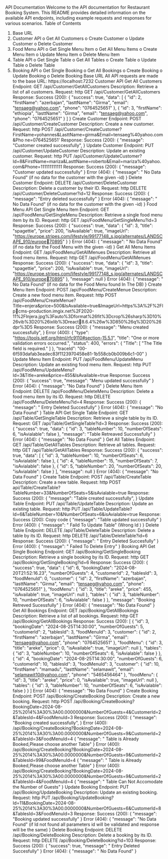 API Documentation
Welcome to the API documentation for Restaurant Booking System. This README provides detailed 
information on the available API endpoints, including example requests and responses for various scenarios.
Table of Contents
1. Base URL
2. Customer API
o Get All Customers
o Create Customer
o Update Customer
o Delete Customer
3. Food Menu API
o Get Single Menu Item
o Get All Menu Items
o Create Menu Item
o Update Menu Item
o Delete Menu Item
4. Table API
o Get Single Table
o Get All Tables
o Create Table
o Update Table
o Delete Table
5. Booking API
o Get Single Booking
o Get All Bookings
o Create Booking
o Update Booking
o Delete Booking
Base URL
All API requests are made to the base URL:
https://localhost:7232
Customer API
Get All Customers
Endpoint: GET /api/Customer/GetAllCustomers
Description: Retrieve a list of all customers.
Request:
http
GET /api/Customer/GetAllCustomers
Response:
Success (200):
{
 "success": true,
 "data": [ 
 {
 "id": 2,
 "firstName": "azerbajan",
 "lasttName": "Girma",
 "email": "tensaeg@yahoo.com",
 "phone": "0764525651"
 },
 {
 "id": 3,
 "firstName": "ethiopia",
 "lasttName": "Girma",
 "email": "tensaeg@yahoo.com",
 "phone": "0764525651"
 }
 ]
}
Create Customer
Endpoint: POST /api/Customer/CreateCustomer
Description: Create a new customer.
Request:
http
POST 
/api/Customer/CreateCustomer?FirstName=yohannes&LasttName=girma&Email=tensaeg%40yahoo.com&Pho
ne=0764525651'
Response:
Success (200):
{
 "message": "Customer created successfully",
}
Update Customer
Endpoint: PUT /api/Customer/UpdateCustomer
Description: Update an existing customer.
Request:
http
PUT /api/Customer/UpdateCustomer?
Id=8&FirstName=mariza&LasttName=roberto&Email=mariza%40yahoo.com&Phone=111111111111
Response:
Success (200):
{
 "message": "Customer updated successfully"
}
Error (404):
{
 "message": " No Data Found" (if no data for the customer with the given -id)
}
Delete Customer
Endpoint: DELETE /api/Customer/DeleteCustomer
Description: Delete a customer by their ID.
Request:
http
DELETE /api/Customer/DeleteCustomer?id=12
Response:
Success (200):
{
 "message": "Entry deleted successfully"
}
Error (404):
{
 "message": " No Data Found" (if no data for the customer with the given -id)
}
Food Menu API
Get Single Menu Item
Endpoint: GET /api/FoodMenu/GetSingleMenu
Description: Retrieve a single food menu item by its ID.
Request:
http
GET /api/FoodMenu/GetSingleMenu?id=3
Response:
Success (200):
{
 "success": true,
 "data": {
"id": 3,
 "title": "spagettie",
 "price": 200,
 "isAvailable": true,
 "imageUrl": "https://europe.stripes.com/lifestyle/99177148_s.jpg/alternates/LANDSCAPE_910/europe70895"
 }
}
Error (404):
{
 "message": " No Data Found" (if no data for the Food Menu with the given -id)
}
Get All Menu Items
Endpoint: GET /api/FoodMenu/GetAllMenues
Description: Retrieve all food menu items.
Request:
http
GET /api/FoodMenu/GetAllMenues
Response:
Success (200):
{
 "success": true,
 "data": {
 "id": 3,
 "title": "spagettie",
 "price": 200,
 "isAvailable": true,
 "imageUrl": "https://europe.stripes.com/lifestyle/99177148_s.jpg/alternates/LANDSCAPE_910/europe70895"
 },
 "message": null
}
Error (404):
{
 "message": " No Data Found" (if no data for the Food Menu found In The DB)
}
Create Menu Item
Endpoint: POST /api/FoodMenu/CreateMenue
Description: Create a new food menu item.
Request:
http
POST 
/api/FoodMenu/CreateMenue?Title=enjera&price=500&IsAvailable=true&ImageUrl=https%3A%2F%2Flpcms-production.imgix.net%2F2020-
11%2FInjera.jpg%3Fauto%3Dformat%26fit%3Dcrop%26sharp%3D10%26vib%3D20%26ixlib%3Dreact8.6.4%26w%3D850%26q%3D20%26dpr%3D5
Response:
Success (200):
{
 "message": "Menu created successfully",
}
Error (400):
{
 "type": "https://tools.ietf.org/html/rfc9110#section-15.5.1",
 "title": "One or more validation errors occurred.",
 "status": 400,
 "errors": {
 "Title": [
 "The Title field is required."
 ]
 },
 "traceId": "00-6f593dafab3eadec83f1123970458e81-1b558cb0b009b6c1-00"
}
Update Menu Item
Endpoint: PUT /api/FoodMenu/UpdateMenu
Description: Update an existing food menu item.
Request:
http
PUT /api/FoodMenu/UpdateMenu?Id=3&Title=areke&price=455&IsAvailable=true
Response:
Success (200):
{
 "success": true,
 "message": "Menu updated successfully"
}
Error (404):
{
 "message": "No Data Found"
}
Delete Menu Item
Endpoint: DELETE /api/FoodMenu/DeleteMenu
Description: Delete a food menu item by its ID.
Request:
http
DELETE /api/FoodMenu/DeleteMenu?id=4
Response:
Success (200):
{
 "message": " Entry Deleted Succesfully"
}
Error (404):
{
"message": "No Data Found"
}
Table API
Get Single Table
Endpoint: GET /api/Table/GetSingleTable
Description: Retrieve a single table by its ID.
Request:
GET /api/Table/GetSingleTable?id=3
Response:
Success (200):
{
 "success": true,
 "data": {
 "id": 3,
 "tableNumber": 10,
 "numberOfSeats": 6,
 "isAvialable": false
 },
 "message": "Table Retreaved Successfully"
}
Error (404):
{
"message": "No Data Found"
}
Get All Tables
Endpoint: GET /api/Table/GetAllTables
Description: Retrieve all tables.
Request:
http
GET /api/Table/GetAllTables
Response:
Success (200):
{
 "success": true,
 "data": [
 {
 "id": 3,
 "tableNumber": 10,
 "numberOfSeats": 6,
 "isAvialable": false
 },
 {
 "id": 4,
 "tableNumber": 15,
 "numberOfSeats": 7,
 "isAvialable": false
 },
 {
 "id": 5,
 "tableNumber": 20,
 "numberOfSeats": 20,
 "isAvialable": false
 }
 ],
 "message": null
}
Error (404):
{
"message": "No Data Found"
}
Create Table
Endpoint: POST /api/Table/CreateTable
Description: Create a new table.
Request:
http
POST api/Table/CreateTable?TableNumber=33&NumberOfSeats=5&isAvialable=true
Response:
Success (200):
{
 "message": "Table created successfully",
}
Update Table
Endpoint: PUT /api/Table/UpdateTable
Description: Update an existing table.
Request:
http
PUT /api/Table/UpdateTable?Id=6&TableNumber=10&NumberOfSeats=6&isAvialable=true
Response:
Success (200):
Copy code
{
 "message": "Table updated successfully"
}
Error (400):
{
 "message": " Faild To Update Table" (Wrong Id )
}
Delete Table
Endpoint: DELETE /api/Table/DeleteTable
Description: Delete a table by its ID.
Request:
http
DELETE /api/Table/DeleteTable?id=6
Response:
Success (200):
{
 "message": " Entry Deleted Succesfully"
}
Error (400):
{
 "message": " Failed To Delete Entry"
}
Booking API
Get Single Booking
Endpoint: GET /api/Booking/GetSingleBooking
Description: Retrieve a single booking by its ID.
Request:
http
GET /api/Booking/GetSingleBooking?id=6
Response:
Success (200):
{
 "success": true,
 "data": {
 "id": 6,
 "bookingDate": "2024-08-20T21:52:16.23",
 "numberOfGuests": 4,
 "customerId": 2,
 "tablesId": 3,
 "foodMenuId": 0,
 "customer": {
 "id": 2,
 "firstName": "azerbajan",
 "lasttName": "Girma",
 "email": "tensaeg@yahoo.com",
 "phone": "0764525651"
 },
 "foodMenu": {
 "id": 3,
 "title": "areke",
 "price": 455,
 "isAvailable": true,
 "imageUrl": null
 },
 "tables": {
 "id": 3,
 "tableNumber": 10,
 "numberOfSeats": 6,
 "isAvialable": false
 }
 },
 "message": "Booking Retreved Sucessfully"
}
Error (404):
{
 "message": "No Data Found"
}
Get All Bookings
Endpoint: GET /api/Booking/GetAllBookings
Description: Retrieve a list of all bookings.
Request:
http
GET /api/Booking/GetAllBookings
Response:
Success (200):
[
 {
 "id": 3,
 "bookingDate": "2024-08-25T14:30:00",
 "numberOfGuests": 5,
 "customerId": 2,
 "tablesId": 3,
 "foodMenuId": 3,
 "customer": {
 "id": 2,
 "firstName": "azerbajan",
 "lasttName": "Girma",
 "email": "tensaeg@yahoo.com",
 "phone": "0764525651"
 },
 "foodMenu": {
 "id": 3,
 "title": "areke",
 "price": 0,
 "isAvailable": true,
 "imageUrl": null
 },
 "tables": {
 "id": 3,
 "tableNumber": 10,
 "numberOfSeats": 6,
 "isAvialable": false
 }
 },
 {
 "id": 4,
 "bookingDate": "2024-08-25T14:30:00",
 "numberOfGuests": 6,
 "customerId": 10,
 "tablesId": 3,
 "foodMenuId": 3,
 "customer": {
 "id": 10,
 "firstName": "mamadu",
 "lasttName": "selamawit",
 "email": "selamawit10@yahoo.com",
 "phone": "5465456464"
 },
 "foodMenu": {
 "id": 3,
 "title": "areke",
 "price": 0,
 "isAvailable": true,
 "imageUrl": null
 },
 "tables": {
 "id": 3,
 "tableNumber": 10,
 "numberOfSeats": 6,
 "isAvialable": false
 }
 }
]
Error (404):
{
 "message": "No Data Found"
}
Create Booking
Endpoint: POST /api/Booking/CreateBooking
Description: Create a new booking.
Request:
http
POST /api/Booking/CreateBooking?BookingDate=2024-08-
25%2014%3A30%3A00.0000000&NumberOfGuests=4&CustomerId=2&TablesId=4&FoodMenuId=3
Response:
Success (200):
{
 "message": "Booking created successfully",
}
Error (400):
/api/Booking/CreateBooking?BookingDate=2024-08-
25%2014%3A30%3A00.0000000&NumberOfGuests=9&CustomerId=2&TablesId=3&FoodMenuId=4
{
 "message": " Table is Already Booked,Please choose another Table"
}
Error (400):
/api/Booking/CreateBooking?BookingDate=2024-08-
25%2014%3A30%3A00.0000000&NumberOfGuests=9&CustomerId=2&TablesId=99&FoodMenuId=4
{
 "message": " Table is Already Booked,Please choose another Table"
}
Error (400):
/api/Booking/CreateBooking?BookingDate=2024-08-
25%2014%3A30%3A00.0000000&NumberOfGuests=9&CustomerId=2&TablesId=4&FoodMenuId=4
{
 "message": " Table Can Not Accomodate the Number of Guests"
}
Update Booking
Endpoint: PUT /api/Booking/UpdateBooking
Description: Update an existing booking.
Request:
http
PUT /api/Booking/UpdateBooking?Id=11&BookingDate=2024-08-
25%2014%3A30%3A00.0000000&NumberOfGuests=6&CustomerId=8&TablesId=3&FoodMenuId=3
Response:
Success (200):
{
 "message": "Booking updated successfully"
}
Error (404):
{
 "message": "No Data Found"
(if Id not found all parameters id will be validated and response will be the same)
}
Delete Booking
Endpoint: DELETE /api/Booking/DeleteBooking
Description: Delete a booking by its ID.
Request:
http
DELETE /api/Booking/DeleteBooking?id=103
Response:
Success (200):
{
 "success": true,
 "message": " Entry Deleted Succesfully"
}
Error (404):
{
 "message": " No Data Found"
}
